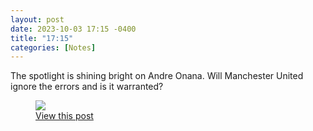 ```yaml
---
layout: post
date: 2023-10-03 17:15 -0400
title: "17:15"
categories: [Notes]
---
```


The spotlight is shining bright on Andre Onana. Will Manchester United ignore the errors and is it warranted?

<figure>
    <img src="https://i.imgur.com/CkDYiLc.jpg">
<figcaption><a href="https://tacticsjournal.com/2023/07/11/the-goalkeeper-should-be-replaced-if-we-dont-score/">View this post</a></figcaption>
</figure> 
